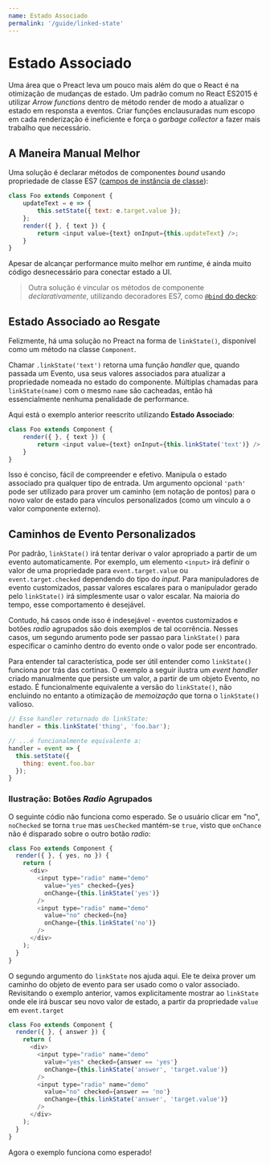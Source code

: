 ```yaml
---
name: Estado Associado
permalink: '/guide/linked-state'
---
```


# Estado Associado

Uma área que o Preact leva um pouco mais além do que o React é na otimização de mudanças de estado. Um padrão comum no React ES2015 é utilizar _Arrow functions_ dentro de método render de modo a atualizar o estado em responsta a eventos. Criar funções enclausuradas num escopo em cada renderização é ineficiente e força o _garbage collector_ a fazer mais trabalho que necessário. 

## A Maneira Manual Melhor
Uma solução é declarar métodos de componentes _bound_ usando propriedade de classe ES7 ([campos de instância de classe](https://github.com/jeffmo/es-class-fields-and-static-properties)):

```js
class Foo extends Component {
	updateText = e => {
		this.setState({ text: e.target.value });
	};
	render({ }, { text }) {
		return <input value={text} onInput={this.updateText} />;
	}
}
```

Apesar de alcançar performance muito melhor em _runtime_, é ainda muito código desnecessário para conectar estado a UI.

> Outra solução é vincular os métodos de componente _declarativamente_, utilizando decoradores ES7, como [`@bind` do decko](http://git.io/decko):


## Estado Associado ao Resgate

Felizmente, há uma solução no Preact na forma de `linkState()`, disponível como um método na classe `Component`.

Chamar `.linkState('text')` retorna uma função _handler_ que, quando passada um Evento, usa seus valores associados para atualizar a propriedade nomeada no estado do componente. Múltiplas chamadas para `linkState(name)` com o mesmo `name` são cacheadas, então há essencialmente nenhuma penalidade de performance.

Aqui está o exemplo anterior reescrito utilizando **Estado Associado**:

```js
class Foo extends Component {
	render({ }, { text }) {
		return <input value={text} onInput={this.linkState('text')} />;
	}
}
```

Isso é conciso, fácil de compreender e efetivo. Manipula o estado associado pra qualquer tipo de entrada. Um argumento opcional `'path'` pode ser utilizado para prover um caminho (em notação de pontos) para o novo valor de estado para vínculos personalizados (como um vínculo a o valor componente externo).

## Caminhos de Evento Personalizados 

Por padrão, `linkState()` irá tentar derivar o valor apropriado a partir de um evento automaticamente. Por exemplo, um elemento `<input>` irá definir o valor de uma propriedade para `event.target.value` ou `event.target.checked` dependendo do tipo do _input_. Para manipuladores de evento customizados, passar valores escalares para o manipulador gerado pelo `linkState()` irá simplesmente usar o valor escalar. Na maioria do tempo, esse comportamento é desejável.


Contudo, há casos onde isso é indesejável - eventos customizados e botôes _radio_ agrupados são dois exemplos de tal ocorrência. Nesses casos, um segundo arumento pode ser passao para `linkState()` para específicar o caminho dentro do evento onde o valor pode ser encontrado.


Para entender tal característica, pode ser útil entender como `linkState()` funciona por trás das cortinas. O exemplo a seguir ilustra um _event handler_ criado manualmente que persiste um valor, a partir de um objeto Evento, no estado. É funcionalmente equivalente a versão do `linkState()`, não encluindo no entanto a otimização de _memoização_ que torna o `linkState()` valioso.


```js
// Esse handler returnado do linkState:
handler = this.linkState('thing', 'foo.bar');

// ...é funcionalmente equivalente a:
handler = event => {
  this.setState({
    thing: event.foo.bar
  });
}
```


### Ilustração: Botões _Radio_ Agrupados

O seguinte códio não funciona como esperado. Se o usuário clicar em "no", `noChecked` se torna `true` mas `uesChecked` mantém-se `true`, visto que `onChance` não é disparado sobre o outro botão _radio_:

```js
class Foo extends Component {
  render({ }, { yes, no }) {
    return (
      <div>
        <input type="radio" name="demo"
          value="yes" checked={yes}
          onChange={this.linkState('yes')}
        />
        <input type="radio" name="demo"
          value="no" checked={no}
          onChange={this.linkState('no')}
        />
      </div>
    );
  }
}
```

O segundo argumento do `linkState` nos ajuda aqui. Ele te deixa prover um caminho do objeto de evento para ser usado como o valor associado. Revisitando o exemplo anterior, vamos explicitamente mostrar ao `linkState` onde ele irá buscar seu novo valor de estado, a partir da propriedade `value` em `event.target`

```js
class Foo extends Component {
  render({ }, { answer }) {
    return (
      <div>
        <input type="radio" name="demo"
          value="yes" checked={answer == 'yes'}
          onChange={this.linkState('answer', 'target.value')}
        />
        <input type="radio" name="demo"
          value="no" checked={answer == 'no'}
          onChange={this.linkState('answer', 'target.value')}
        />
      </div>
    );
  }
}
```
Agora o exemplo funciona como esperado!
